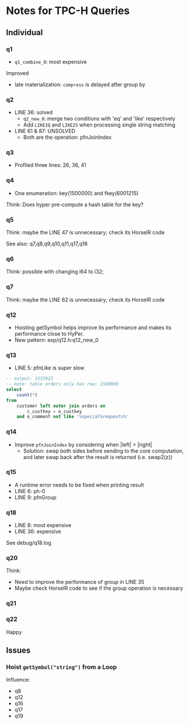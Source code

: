 # Notes for TPC-H Queries

## Individual

### q1

- `q1_combine_0`: most expensive

Improved 

- late materialization: `compress` is delayed after group by

### q2

- LINE 36: solved
    + `q2_new_0`: merge two conditions with 'eq' and 'like' respectively
    + Add `LIKE2Q` and `LIKE2S` when processing single string matching
- LINE 61 & 87: UNSOLVED
    + Both are the operation: pfnJoinIndex

### q3

- Profiled three lines: 26, 36, 41

### q4

- One enumeration: key(1500000) and fkey(6001215)

Think: Does hyper pre-compute a hash table for the key?

### q5

Think: maybe the LINE 47 is unnecessary; check its HorseIR code

See also: q7,q8,q9,q10,q11,q17,q18

### q6

Think: possible with changing i64 to i32; <need to be solved>

### q7

Think: maybe the LINE 62 is unnecessary; check its HorseIR code


### q12

- Hoisting getSymbol helps improve its performance and makes its performance
  close to HyPer.
- New pattern: exp/q12.h:q12_new_0

### q13

- LINE 5: pfnLike is super slow

```sql
-- output: 1533923
-- note: table orders only has row: 1500000
select
    count(*)
from
    customer left outer join orders on
        c_custkey = o_custkey
    and o_comment not like '%special%requests%'
```

### q14

- Improve `pfnJoinIndex` by considering when |left| > |right|
    + Solution: swap both sides before sending to the core computation, and
      later swap back after the result is returned (i.e. swap2(z))

### q15

- A runtime error needs to be fixed when printing result
- LINE 6: ph-0
- LINE 9: pfnGroup

### q18

- LINE  8: most expensive
- LINE 36: expensive

See debug/q18.log

### q20

Think:

- Need to improve the performance of group in LINE 35
- Maybe check HorseIR code to see if the group operation is necessary

### q21

### q22

Happy

## Issues

### Hoist `getSymbol("string")` from a Loop

Influence:

- q8
- q12
- q16
- q17
- q19

